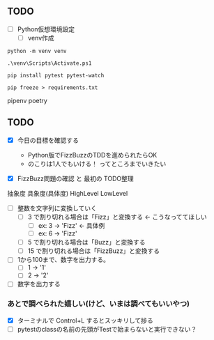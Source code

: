 ## TODO
- [ ] Python仮想環境設定
    - [ ] venv作成

```
python -m venv venv

.\venv\Scripts\Activate.ps1
```

```
pip install pytest pytest-watch
```

```
pip freeze > requirements.txt
```

pipenv
poetry


## TODO
- [x] 今日の目標を確認する
    - Python版でFizzBuzzのTDDを進められたらOK
    - のこりは1人でもいける！ ってところまでいきたい
- [x] FizzBuzz問題の確認 と 最初の TODO整理


抽象度 具象度(具体度)
HighLevel LowLevel

- [ ] 整数を文字列に変換していく
    - [ ] 3 で割り切れる場合は「Fizz」と変換する ← こうなっててほしい
        - [ ] ex: 3 -> 'Fizz' ← 具体例
        - [ ] ex: 6 -> 'Fizz'
    - [ ] 5 で割り切れる場合は「Buzz」と変換する
    - [ ] 15 で割り切れる場合は「FizzBuzz」と変換する
    
- [ ] 1から100まで、数字を出力する。
    - [ ] 1 -> '1'
    - [ ] 2 -> '2'
    
- [ ] 数字を出力する

### あとで調べられた嬉しい(けど、いまは調べてもいいやつ)
- [x] ターミナルで Control+L するとスッキリして捗る
- [ ] pytestのclassの名前の先頭がTestで始まらないと実行できない？
